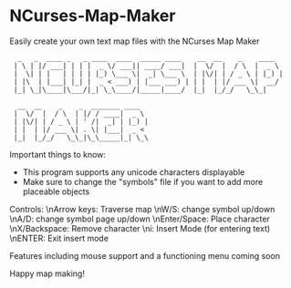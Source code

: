 # NCurses-Map-Maker
Easily create your own text map files with the NCurses Map Maker
```
  _   _  ____ _   _ ____  ____  _____ ____    __  __    _    ____
 | \ | |/ ___| | | |  _ \/ ___|| ____/ ___|  |  \/  |  / \  |  _ \
 |  \| | |   | | | | |_) \___ \|  _| \___ \  | |\/| | / _ \ | |_) |
 | |\  | |___| |_| |  _ < ___) | |___ ___) | | |  | |/ ___ \|  __/
 |_| \_|\____|\___/|_| \_\____/|_____|____/  |_|  |_/_/   \_\_|

  __  __    _    _  _______ ____
 |  \/  |  / \  | |/ / ____|  _ \
 | |\/| | / _ \ | ' /|  _| | |_) |
 | |  | |/ ___ \| . \| |___|  _ <
 |_|  |_/_/   \_\_|\_\_____|_| \_\
```
Important things to know:
- This program supports any unicode characters displayable
- Make sure to change the "symbols" file if you want to add more placeable objects

Controls:
\nArrow keys: Traverse map
\nW/S: change symbol up/down
\nA/D: change symbol page up/down
\nEnter/Space: Place character
\nX/Backspace: Remove character
\ni: Insert Mode (for entering text)
\nENTER: Exit insert mode

Features including mouse support and a functioning menu coming soon

Happy map making!
